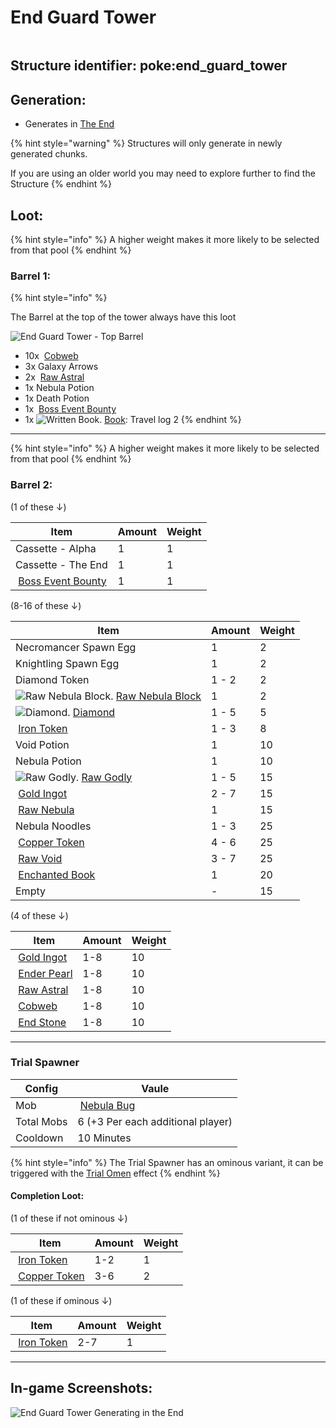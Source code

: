 # End Guard Tower

<figure><img src="https://github.com/user-attachments/assets/5343169a-ca09-4e79-b623-7efddc0a2fac" alt=""><figcaption></figcaption></figure>

## **Structure identifier:** poke:end\_guard\_tower <a href="#identifier" id="identifier"></a>

## Generation:

* Generates in [The End](https://minecraft.wiki/w/The_End#Biomes)

{% hint style="warning" %}
Structures will only generate in newly generated chunks.&#x20;

If you are using an older world you may need to explore further to find the Structure
{% endhint %}

## Loot:

{% hint style="info" %}
A higher weight makes it more likely to be selected from that pool
{% endhint %}

### **Barrel 1:**

{% hint style="info" %}


The Barrel at the top of the tower always have this loot

<img src="https://github.com/ItsMePok/PFE/assets/136857747/3c688f55-d50c-4f86-a45e-9b1a6b1eea00" alt="End Guard Tower - Top Barrel" data-size="original">

* 10x <img src="https://minecraft.wiki/images/Cobweb_(texture)_JE0_BE0.png?5ae8c" alt="" data-size="line"> [Cobweb](https://minecraft.wiki/w/Cobweb)
* 3x Galaxy Arrows
* 2x <img src="https://github.com/user-attachments/assets/27891a4d-5b2c-4aef-9b1f-0626acd7e443" alt="" data-size="line"> [Raw Astral](../items/raw-ore/raw-astral.md)
* 1x Nebula Potion
* 1x Death Potion
* 1x <img src="https://github.com/ItsMePok/PFE/assets/136857747/96e32df1-7683-45df-b3c1-b3f9626231ed" alt="" data-size="line"> [Boss Event Bounty](../items/misc/boss-event-bounty.md)
* 1x <img src="https://minecraft.wiki/images/Written_Book_JE2_BE2.gif?c6510" alt="Written Book." data-size="line"> [Book](https://minecraft.wiki/w/Written_Book): Travel log 2
{% endhint %}



***

{% hint style="info" %}
A higher weight makes it more likely to be selected from that pool
{% endhint %}



### **Barrel 2:**

(1 of these ↓)

| Item                                                                                                                                                                              | Amount | Weight |
| --------------------------------------------------------------------------------------------------------------------------------------------------------------------------------- | ------ | ------ |
| Cassette - Alpha                                                                                                                                                                  | 1      | 1      |
| Cassette - The End                                                                                                                                                                | 1      | 1      |
| <img src="https://github.com/ItsMePok/PFE/assets/136857747/96e32df1-7683-45df-b3c1-b3f9626231ed" alt="" data-size="line"> [Boss Event Bounty](../items/misc/boss-event-bounty.md) | 1      | 1      |

(8-16 of these ↓)

| Item                                                                                                                                                                                                     | Amount | Weight |
| -------------------------------------------------------------------------------------------------------------------------------------------------------------------------------------------------------- | ------ | ------ |
| Necromancer Spawn Egg                                                                                                                                                                                    | 1      | 2      |
| Knightling Spawn Egg                                                                                                                                                                                     | 1      | 2      |
| Diamond Token                                                                                                                                                                                            | 1 - 2  | 2      |
| <img src="https://github.com/user-attachments/assets/160e5d54-b32e-4b78-9d75-676e05f591f0" alt="Raw Nebula Block." data-size="line"> [Raw Nebula Block](../blocks/raw-ore-blocks/block-of-raw-nebula.md) | 1      | 2      |
| <img src="https://minecraft.wiki/images/Diamond_JE3_BE3.png?99d00" alt="Diamond." data-size="line"> [Diamond](https://minecraft.wiki/w/Diamond)                                                          | 1 - 5  | 5      |
| <img src="https://github.com/ItsMePok/PFE/assets/136857747/aa3d5a31-9866-4bd1-bc09-ba7fa6775f7e" alt="" data-size="line"> [Iron Token](../items/currency/tokens/iron-token.md)                           | 1 - 3  | 8      |
| Void Potion                                                                                                                                                                                              | 1      | 10     |
| Nebula Potion                                                                                                                                                                                            | 1      | 10     |
| <img src="https://github.com/user-attachments/assets/2a203cab-9df5-4865-8ac9-69f02ee1c415" alt="Raw Godly." data-size="line"> [Raw Godly](../items/raw-ore/raw-godly.md)                                 | 1 - 5  | 15     |
| <img src="https://minecraft.wiki/images/Gold_Ingot_JE4_BE2.png?80cd6" alt="" data-size="line"> [Gold Ingot](https://minecraft.wiki/w/Gold_Ingot)                                                         | 2 - 7  | 15     |
| <img src="https://github.com/user-attachments/assets/27d0d1a6-0c75-453b-bd55-0daf466dd02e" alt="" data-size="line"> [Raw Nebula](../items/raw-ore/raw-nebula.md)                                         | 1      | 15     |
| Nebula Noodles                                                                                                                                                                                           | 1 - 3  | 25     |
| <img src="https://github.com/ItsMePok/PFE/assets/136857747/1c78ba2a-4a5b-4b7b-83ff-ed21aa75ebd8" alt="" data-size="line"> [Copper Token ](../items/currency/tokens/copper-token.md)                      | 4 - 6  | 25     |
| <img src="https://github.com/user-attachments/assets/3ce048b9-eeba-4f16-b798-7d64c64d8019" alt="" data-size="line"> [Raw Void](../items/raw-ore/raw-void.md)                                             | 3 - 7  | 25     |
| <img src="https://minecraft.wiki/images/Enchanted_Book.gif?b21c4" alt="" data-size="line"> [Enchanted Book](https://minecraft.wiki/w/Enchanted_Book)                                                     | 1      | 20     |
| Empty                                                                                                                                                                                                    | -      | 15     |

(4 of these ↓)

| Item                                                                                                                                                                                    | Amount | Weight |
| --------------------------------------------------------------------------------------------------------------------------------------------------------------------------------------- | ------ | ------ |
| <img src="https://minecraft.wiki/images/Gold_Ingot_JE4_BE2.png?80cd6" alt="" data-size="line"> [Gold Ingot](https://minecraft.wiki/w/Gold_Ingot)                                        | 1-8    | 10     |
| <img src="https://minecraft.wiki/images/thumb/Ender_Pearl_JE3_BE2.png/150px-Ender_Pearl_JE3_BE2.png?829a7" alt="" data-size="line"> [Ender Pearl](https://minecraft.wiki/w/Ender_Pearl) | 1-8    | 10     |
| <img src="https://github.com/user-attachments/assets/27891a4d-5b2c-4aef-9b1f-0626acd7e443" alt="" data-size="line"> [Raw Astral](../items/raw-ore/raw-astral.md)                        | 1-8    | 10     |
| <img src="https://minecraft.wiki/images/Cobweb_(texture)_JE0_BE0.png?5ae8c" alt="" data-size="line"> [Cobweb](https://minecraft.wiki/w/Cobweb)                                          | 1-8    | 10     |
| <img src="https://minecraft.wiki/images/thumb/End_Stone_JE3_BE2.png/150px-End_Stone_JE3_BE2.png?8f71b" alt="" data-size="line"> [End Stone](https://minecraft.wiki/w/End_Stone)         | 1-8    | 10     |

***

### Trial Spawner

| Config     | Vaule                                                                                                                                                                |
| ---------- | -------------------------------------------------------------------------------------------------------------------------------------------------------------------- |
| Mob        | <img src="https://github.com/user-attachments/assets/67865697-1f10-48c2-a6fa-f8f0709bea94" alt="" data-size="line"> [Nebula Bug](../mobs/hostile-mobs/nebula-bug.md) |
| Total Mobs | 6 (+3 Per each additional player)                                                                                                                                    |
| Cooldown   | 10 Minutes                                                                                                                                                           |

{% hint style="info" %}
The Trial Spawner has an ominous variant, it can be triggered with the [Trial Omen](https://minecraft.wiki/w/Trial_Omen) effect
{% endhint %}

#### Completion Loot:

(1 of these if not ominous ↓)

| Item                                                                                                                                                                                | Amount | Weight |
| ----------------------------------------------------------------------------------------------------------------------------------------------------------------------------------- | ------ | ------ |
| <img src="https://github.com/ItsMePok/PFE/assets/136857747/aa3d5a31-9866-4bd1-bc09-ba7fa6775f7e" alt="" data-size="line"> [Iron Token](../items/currency/tokens/iron-token.md)      | 1-2    | 1      |
| <img src="https://github.com/ItsMePok/PFE/assets/136857747/1c78ba2a-4a5b-4b7b-83ff-ed21aa75ebd8" alt="" data-size="line"> [Copper Token ](../items/currency/tokens/copper-token.md) | 3-6    | 2      |

(1 of these if ominous ↓)

| Item                                                                                                                                                                           | Amount | Weight |
| ------------------------------------------------------------------------------------------------------------------------------------------------------------------------------ | ------ | ------ |
| <img src="https://github.com/ItsMePok/PFE/assets/136857747/aa3d5a31-9866-4bd1-bc09-ba7fa6775f7e" alt="" data-size="line"> [Iron Token](../items/currency/tokens/iron-token.md) | 2-7    | 1      |

***

## In-game Screenshots:

![End Guard Tower Generating in the End](https://github.com/ItsMePok/PFE/assets/136857747/be91f575-b750-43c2-81b6-c90b97c06eed)
